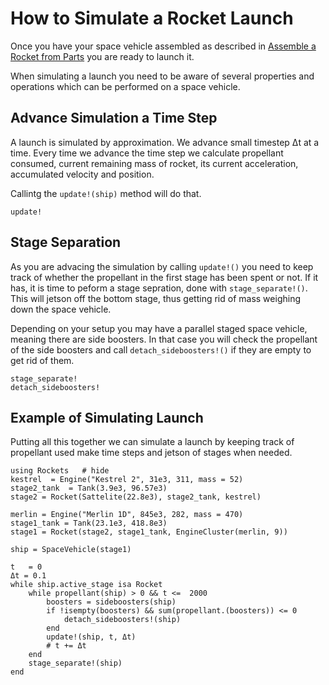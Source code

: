 # How to Simulate a Rocket Launch

Once you  have your space vehicle assembled as described in [Assemble a Rocket from Parts](@ref) you are ready to launch it.

When simulating a launch you need to be aware of several properties and operations which can be performed on a space vehicle.

## Advance Simulation a Time Step

A launch is simulated by approximation. We advance  small timestep Δt  at a time. Every time we advance the time step we calculate propellant consumed, current remaining mass of rocket, its current acceleration, accumulated velocity and position. 

Callintg the `update!(ship)` method will do that. 

```@docs
update!
```

## Stage Separation

As you are advacing the simulation by calling `update!()` you need to keep track of whether the propellant in the first stage has been spent or not. If it has, it is time to peform a stage sepration, done with `stage_separate!()`. This will jetson off the bottom stage, thus getting rid of mass weighing down the space vehicle. 

Depending on your setup you may have a parallel staged space vehicle, meaning there are side boosters. In that case you will check the propellant of the side boosters and call `detach_sideboosters!()` if they are empty to get rid of them.
```@docs
stage_separate!
detach_sideboosters!
```

## Example of Simulating Launch

Putting all this together we can simulate a launch by keeping track of propellant used make time steps and jetson of stages when needed.

```@setup falcon9
using Rockets   # hide
kestrel  = Engine("Kestrel 2", 31e3, 311, mass = 52)
stage2_tank  = Tank(3.9e3, 96.57e3)
stage2 = Rocket(Sattelite(22.8e3), stage2_tank, kestrel)

merlin = Engine("Merlin 1D", 845e3, 282, mass = 470)
stage1_tank = Tank(23.1e3, 418.8e3)
stage1 = Rocket(stage2, stage1_tank, EngineCluster(merlin, 9))

ship = SpaceVehicle(stage1)
```

```@example falcon9
t   = 0
Δt = 0.1
while ship.active_stage isa Rocket	
	while propellant(ship) > 0 && t <=  2000
		boosters = sideboosters(ship)
		if !isempty(boosters) && sum(propellant.(boosters)) <= 0
			detach_sideboosters!(ship)
		end
		update!(ship, t, Δt)
		# t += Δt
	end
	stage_separate!(ship)
end
```